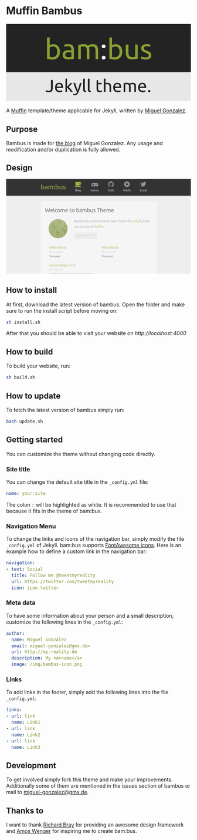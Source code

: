 Muffin Bambus
===========

![Bambus Logo](img/bambus-logo.png)

A [Muffin](http://www.richbray.me/muffin) template/theme applicable for Jekyll, written by [Miguel Gonzalez](https://github.com/MyRealityCoding).

Purpose
-------
Bambus is made for [the blog](http://my-reality.de) of Miguel Gonzalez. Any usage and modification and/or duplication is fully allowed.

Design
------
![Bambus Design](img/design.png)

How to install
--------------

At first, download the latest version of bambus. Open the folder and make sure to run the install script before moving on:

```bash
sh install.sh
```

After that you should be able to visit your website on *http://localhost:4000*

How to build
------------

To build your website, run:

```bash
sh build.sh
```

How to update
--------------

To fetch the latest version of bambus simply run:

```bash
bash update.sh
```

Getting started
-----

You can customize the theme without changing code directly.

### Site title

You can change the default site title in the ```_config.yml``` file:

```yml
name: your:site
```
The colon ```:``` will be highlighted as white. It is recommended to use that because it fits in the theme of bam:bus.

### Navigation Menu

To change the links and icons of the navigation bar, simply modify the file ```_config.yml``` of Jekyll. bam:bus supports [FontAwesome icons](http://fortawesome.github.io/Font-Awesome/icons/). Here is an example how to define a custom link in the navigation bar:
```yml
navigation:
- text: Social
  title: Follow me @tweetmyreality
  url: https://twitter.com/tweetmyreality
  icon: icon-twitter
```

### Meta data

To have some information about your person and a small description, customize the following lines in the ```_config.yml```:

```yml
author:
  name: Miguel Gonzalez
  email: miguel-gonzalez@gmx.de>
  url: http://my-reality.de
  description: My <a>name</a>
  image: /img/bambus-icon.png
```

### Links

To add links in the footer, simply add the following lines into the file ```_config.yml```:

```yml
links:
- url: link
  name: Link1
- url: link
  name: Link2
- url: link
  name: Link3
```

Development
-----------
To get involved simply fork this theme and make your improvements. Additionally some of them are mentioned in the issues section of bambus or mail to [miguel-gonzalez@gmx.de](mailto:miguel-gonzalez@gmx.de).

Thanks to
---------
I want to thank [Richard Bray](http://www.richbray.me/) for providing an awesome design framework and [Amos Wenger](http://amos.me/) for inspiring me to create bam:bus.


